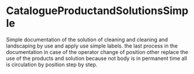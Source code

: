 # CatalogueProductandSolutionsSimple
Simple documentation of the solution of cleaning and cleaning and landscaping by use and apply use simple labels.
the last process in the documentation in case of the operator change of position other replace the use of the products and solution because not body is in permanent time all is circulation by position step by step.
